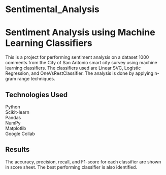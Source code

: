 # Sentimental_Analysis
# Sentiment Analysis using Machine Learning Classifiers

This is a project for performing sentiment analysis on a dataset 1000 comments from the City of San Antonio smart city survey using machine learning classifiers. The classifiers used are Linear SVC, Logistic Regression, and OneVsRestClassifier. The analysis is done by applying n-gram range techniques.

## Technologies Used
Python  
Scikit-learn  
Pandas  
NumPy  
Matplotlib  
Google Collab  


## Results

The accuracy, precision, recall, and F1-score for each classifier are shown in score sheet. The best performing classifier is also identified.
